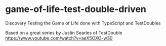 # game-of-life-test-double-driven
Discovery Testing the Game of Life done with TypeScript and TestDoubles

Based on a great series by Justin Searles of TestDouble https://www.youtube.com/watch?v=aeX5OXO-w30

